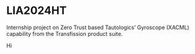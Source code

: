 # LIA2024HT
Internship project on Zero Trust based Tautologics’ Gyroscope (XACML) capability from the Transfission product suite.

Hi